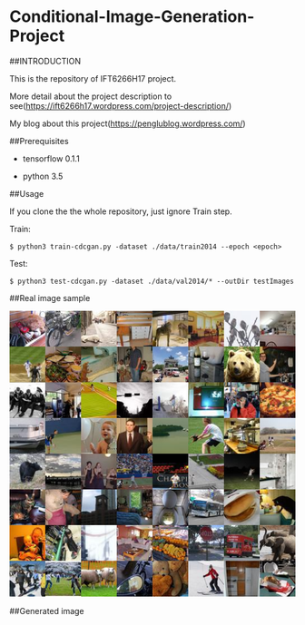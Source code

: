 # Conditional-Image-Generation-Project

##INTRODUCTION

This is the repository of IFT6266H17 project.

More detail about the project description to see(https://ift6266h17.wordpress.com/project-description/)

My blog about this project(https://penglublog.wordpress.com/)

##Prerequisites

- tensorflow 0.1.1

- python 3.5

##Usage

If you clone the the whole repository, just ignore Train step.

  Train:
  
    $ python3 train-cdcgan.py -dataset ./data/train2014 --epoch <epoch>
  
  Test:
  
    $ python3 test-cdcgan.py -dataset ./data/val2014/* --outDir testImages

##Real image sample

![](images/before.jpg)

##Generated image

